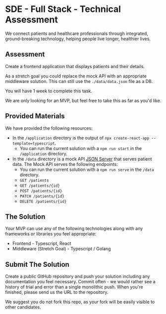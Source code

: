 # SDE - Full Stack - Technical Assessment

We connect patients and healthcare professionals through integrated, ground-breaking technology, helping people live longer, healthier lives.

## Assessment

Create a frontend application that displays patients and their details.

As a stretch goal you could replace the mock API with an appropriate middleware solution. This can still use the `./data/data.json` file as a DB.

You will have 1 week to complete this task.

We are only looking for an MVP, but feel free to take this as far as you'd like.

## Provided Materials

We have provided the following resources:

- In the `/application` directory is the output of `npx create-react-app --template=typescript`.
  - You can run the current solution with a `npm run start` in the `/application` directory.
- In the `/data` directory is a mock API [JSON Server](https://github.com/typicode/json-server) that serves patient data. The Mock API serves the following endpoints:
  - You can run the current solution with a `npm run serve` in the `/data` directory.
  - `GET /patients`
  - `GET /patients/{id}`
  - `POST /patients/{id}`
  - `PATCH /patients/{id}`
  - `DELETE /patients/{id}`

## The Solution

Your MVP can use any of the following technologies along with any frameworks or libraries you feel appropriate:

- Frontend - Typescript, React
- Middleware (Stretch Goal) - Typescript / Golang

## Submit The Solution

Create a public GitHub repository and push your solution including any documentation you feel necessary. Commit often - we would rather see a history of trial and error than a single monolithic push. When you're finished, please send us the URL to the repository.

We suggest you do not fork this repo, as your fork will be easily visible to other candidates.
